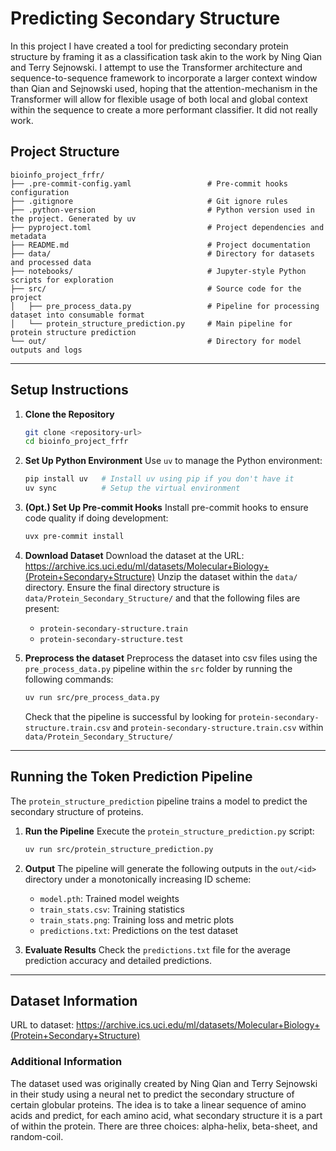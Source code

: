 # Predicting Secondary Structure

In this project I have created a tool for predicting secondary protein structure by framing it as a classification task akin to the work by Ning Qian and Terry Sejnowski. I attempt to use the Transformer architecture and sequence-to-sequence framework to incorporate a larger context window than Qian and Sejnowski used, hoping that the attention-mechanism in the Transformer will allow for flexible usage of both local and global context within the sequence to create a more performant classifier. It did not really work.

## Project Structure

```
bioinfo_project_frfr/
├── .pre-commit-config.yaml                 # Pre-commit hooks configuration
├── .gitignore                              # Git ignore rules
├── .python-version                         # Python version used in the project. Generated by uv
├── pyproject.toml                          # Project dependencies and metadata
├── README.md                               # Project documentation
├── data/                                   # Directory for datasets and processed data
├── notebooks/                              # Jupyter-style Python scripts for exploration
├── src/                                    # Source code for the project
│   ├── pre_process_data.py                 # Pipeline for processing dataset into consumable format
│   └── protein_structure_prediction.py     # Main pipeline for protein structure prediction
└── out/                                    # Directory for model outputs and logs
```

---

## Setup Instructions

1. **Clone the Repository**
   ```bash
   git clone <repository-url>
   cd bioinfo_project_frfr
   ```

2. **Set Up Python Environment**
   Use `uv` to manage the Python environment:
   ```bash
   pip install uv   # Install uv using pip if you don't have it
   uv sync          # Setup the virtual environment
   ```

3. **(Opt.) Set Up Pre-commit Hooks**
   Install pre-commit hooks to ensure code quality if doing development:
   ```bash
   uvx pre-commit install
   ```

4. **Download Dataset**
   Download the dataset at the URL: https://archive.ics.uci.edu/ml/datasets/Molecular+Biology+(Protein+Secondary+Structure)
   Unzip the dataset within the `data/` directory. Ensure the final directory structure is `data/Protein_Secondary_Structure/` and that the following files are present:
   - `protein-secondary-structure.train`
   - `protein-secondary-structure.test`

5. **Preprocess the dataset**
   Preprocess the dataset into csv files using the `pre_process_data.py` pipeline within the `src` folder by running the following commands:
   ```bash
   uv run src/pre_process_data.py
   ```
   Check that the pipeline is successful by looking for `protein-secondary-structure.train.csv` and `protein-secondary-structure.train.csv` within `data/Protein_Secondary_Structure/`

---

## Running the Token Prediction Pipeline

The `protein_structure_prediction` pipeline trains a model to predict the secondary structure of proteins.

1. **Run the Pipeline**
   Execute the `protein_structure_prediction.py` script:
   ```bash
   uv run src/protein_structure_prediction.py
   ```

2. **Output**
   The pipeline will generate the following outputs in the `out/<id>` directory under a monotonically increasing ID scheme:
   - `model.pth`: Trained model weights
   - `train_stats.csv`: Training statistics
   - `train_stats.png`: Training loss and metric plots
   - `predictions.txt`: Predictions on the test dataset

3. **Evaluate Results**
   Check the `predictions.txt` file for the average prediction accuracy and detailed predictions.

---

## Dataset Information

URL to dataset: https://archive.ics.uci.edu/ml/datasets/Molecular+Biology+(Protein+Secondary+Structure)

### Additional Information

The dataset used was originally created by Ning Qian and Terry Sejnowski in their study using a neural net to predict the secondary structure of certain globular proteins. The idea is to take a linear sequence of amino acids and predict, for each amino acid, what secondary structure it is a part of within the protein. There are three choices: alpha-helix, beta-sheet, and random-coil.